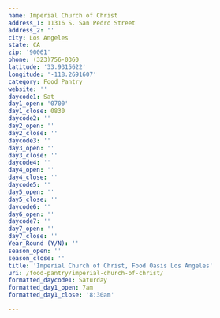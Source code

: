 ```yaml
---
name: Imperial Church of Christ
address_1: 11316 S. San Pedro Street
address_2: ''
city: Los Angeles
state: CA
zip: '90061'
phone: (323)756-0360
latitude: '33.9315622'
longitude: '-118.2691607'
category: Food Pantry
website: ''
daycode1: Sat
day1_open: '0700'
day1_close: 0830
daycode2: ''
day2_open: ''
day2_close: ''
daycode3: ''
day3_open: ''
day3_close: ''
daycode4: ''
day4_open: ''
day4_close: ''
daycode5: ''
day5_open: ''
day5_close: ''
daycode6: ''
day6_open: ''
daycode7: ''
day7_open: ''
day7_close: ''
Year_Round (Y/N): ''
season_open: ''
season_close: ''
title: 'Imperial Church of Christ, Food Oasis Los Angeles'
uri: /food-pantry/imperial-church-of-christ/
formatted_daycode1: Saturday
formatted_day1_open: 7am
formatted_day1_close: '8:30am'

---
```

